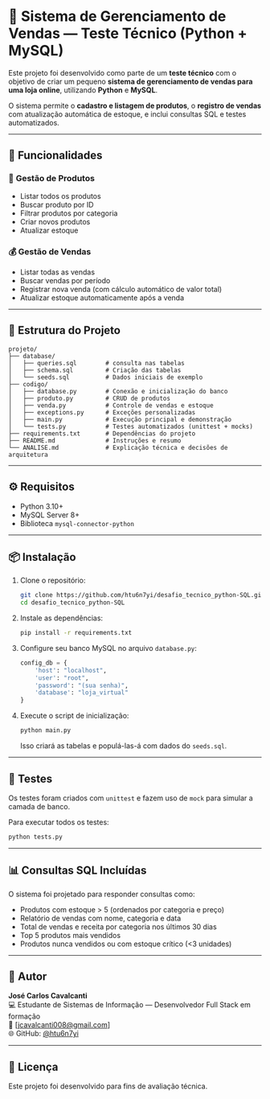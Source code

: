 # 🛒 Sistema de Gerenciamento de Vendas — Teste Técnico (Python + MySQL)

Este projeto foi desenvolvido como parte de um **teste técnico** com o objetivo de criar um pequeno **sistema de gerenciamento de vendas para uma loja online**, utilizando **Python** e **MySQL**.

O sistema permite o **cadastro e listagem de produtos**, o **registro de vendas** com atualização automática de estoque, e inclui consultas SQL e testes automatizados.

---

## 🚀 Funcionalidades

### 🧩 **Gestão de Produtos**
- Listar todos os produtos
- Buscar produto por ID
- Filtrar produtos por categoria
- Criar novos produtos
- Atualizar estoque

### 💰 **Gestão de Vendas**
- Listar todas as vendas
- Buscar vendas por período
- Registrar nova venda (com cálculo automático de valor total)
- Atualizar estoque automaticamente após a venda

---

## 🧠 Estrutura do Projeto

```
projeto/
├── database/
│   ├── queries.sql        # consulta nas tabelas
│   ├── schema.sql         # Criação das tabelas
│   └── seeds.sql          # Dados iniciais de exemplo
├── codigo/
│   ├── database.py        # Conexão e inicialização do banco
│   ├── produto.py         # CRUD de produtos
│   ├── venda.py           # Controle de vendas e estoque
│   ├── exceptions.py      # Exceções personalizadas
│   ├── main.py            # Execução principal e demonstração
│   └── tests.py           # Testes automatizados (unittest + mocks)
├── requirements.txt       # Dependências do projeto
├── README.md              # Instruções e resumo
└── ANALISE.md             # Explicação técnica e decisões de arquitetura
```

---

## ⚙️ Requisitos

- Python 3.10+
- MySQL Server 8+
- Biblioteca `mysql-connector-python`

---

## 📦 Instalação

1. Clone o repositório:
   ```bash
   git clone https://github.com/htu6n7yi/desafio_tecnico_python-SQL.git
   cd desafio_tecnico_python-SQL
   ```

2. Instale as dependências:
   ```bash
   pip install -r requirements.txt
   ```

3. Configure seu banco MySQL no arquivo `database.py`:
   ```python
   config_db = {
       'host': "localhost",
       'user': "root",
       'password': "(sua senha)",
       'database': "loja_virtual"
   }
   ```

4. Execute o script de inicialização:
   ```bash
   python main.py
   ```

   Isso criará as tabelas e populá-las-á com dados do `seeds.sql`.

---

## 🧪 Testes

Os testes foram criados com `unittest` e fazem uso de `mock` para simular a camada de banco.

Para executar todos os testes:
```bash
python tests.py
```
---

## 📊 Consultas SQL Incluídas

O sistema foi projetado para responder consultas como:
- Produtos com estoque > 5 (ordenados por categoria e preço)
- Relatório de vendas com nome, categoria e data
- Total de vendas e receita por categoria nos últimos 30 dias
- Top 5 produtos mais vendidos
- Produtos nunca vendidos ou com estoque crítico (<3 unidades)

---

## 👤 Autor

**José Carlos Cavalcanti**  
💻 Estudante de Sistemas de Informação — Desenvolvedor Full Stack em formação  
📧 [jcavalcanti008@gmail.com]  
🌐 GitHub: [@htu6n7yi](https://github.com/htu6n7yi)

---

## 📜 Licença

Este projeto foi desenvolvido para fins de avaliação técnica.
